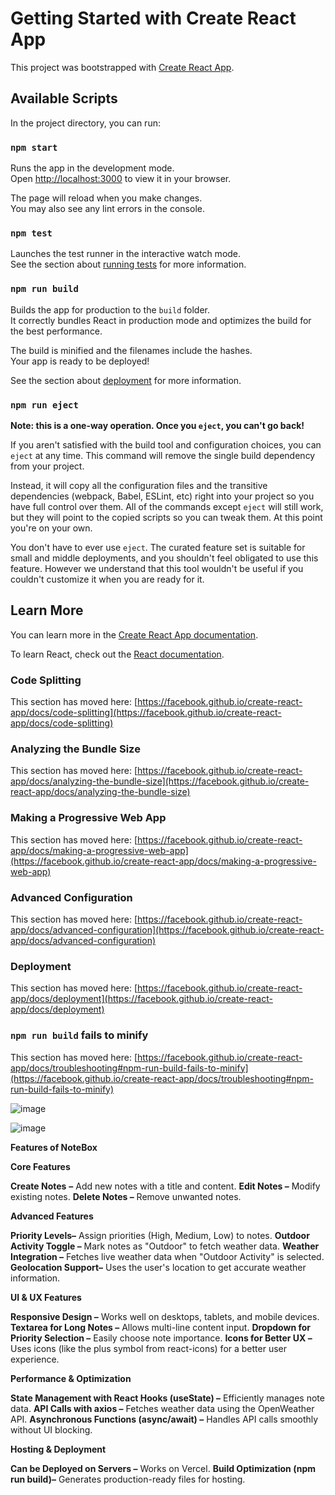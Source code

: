 # Getting Started with Create React App

This project was bootstrapped with [Create React App](https://github.com/facebook/create-react-app).

## Available Scripts

In the project directory, you can run:

### `npm start`

Runs the app in the development mode.\
Open [http://localhost:3000](http://localhost:3000) to view it in your browser.

The page will reload when you make changes.\
You may also see any lint errors in the console.

### `npm test`

Launches the test runner in the interactive watch mode.\
See the section about [running tests](https://facebook.github.io/create-react-app/docs/running-tests) for more information.

### `npm run build`

Builds the app for production to the `build` folder.\
It correctly bundles React in production mode and optimizes the build for the best performance.

The build is minified and the filenames include the hashes.\
Your app is ready to be deployed!

See the section about [deployment](https://facebook.github.io/create-react-app/docs/deployment) for more information.

### `npm run eject`

**Note: this is a one-way operation. Once you `eject`, you can't go back!**

If you aren't satisfied with the build tool and configuration choices, you can `eject` at any time. This command will remove the single build dependency from your project.

Instead, it will copy all the configuration files and the transitive dependencies (webpack, Babel, ESLint, etc) right into your project so you have full control over them. All of the commands except `eject` will still work, but they will point to the copied scripts so you can tweak them. At this point you're on your own.

You don't have to ever use `eject`. The curated feature set is suitable for small and middle deployments, and you shouldn't feel obligated to use this feature. However we understand that this tool wouldn't be useful if you couldn't customize it when you are ready for it.

## Learn More

You can learn more in the [Create React App documentation](https://facebook.github.io/create-react-app/docs/getting-started).

To learn React, check out the [React documentation](https://reactjs.org/).

### Code Splitting

This section has moved here: [https://facebook.github.io/create-react-app/docs/code-splitting](https://facebook.github.io/create-react-app/docs/code-splitting)

### Analyzing the Bundle Size

This section has moved here: [https://facebook.github.io/create-react-app/docs/analyzing-the-bundle-size](https://facebook.github.io/create-react-app/docs/analyzing-the-bundle-size)

### Making a Progressive Web App

This section has moved here: [https://facebook.github.io/create-react-app/docs/making-a-progressive-web-app](https://facebook.github.io/create-react-app/docs/making-a-progressive-web-app)

### Advanced Configuration

This section has moved here: [https://facebook.github.io/create-react-app/docs/advanced-configuration](https://facebook.github.io/create-react-app/docs/advanced-configuration)

### Deployment

This section has moved here: [https://facebook.github.io/create-react-app/docs/deployment](https://facebook.github.io/create-react-app/docs/deployment)

### `npm run build` fails to minify

This section has moved here: [https://facebook.github.io/create-react-app/docs/troubleshooting#npm-run-build-fails-to-minify](https://facebook.github.io/create-react-app/docs/troubleshooting#npm-run-build-fails-to-minify)


![image](https://github.com/user-attachments/assets/67b27b04-3c30-4ec3-931a-5dc453e8c95a)

![image](https://github.com/user-attachments/assets/3404847a-6adf-48d3-8614-23c6b4884ce9)


**Features of NoteBox**


**Core Features**


**Create Notes** **–** Add new notes with a title and content.
**Edit Notes –** Modify existing notes.
**Delete Notes –** Remove unwanted notes.



**Advanced Features**


**Priority Levels–** Assign priorities (High, Medium, Low) to notes.
**Outdoor Activity Toggle –** Mark notes as "Outdoor" to fetch weather data.
**Weather Integration –** Fetches live weather data when "Outdoor Activity" is selected.
**Geolocation Support–** Uses the user's location to get accurate weather information.


**UI & UX Features**


**Responsive Design –** Works well on desktops, tablets, and mobile devices.
**Textarea for Long Notes –** Allows multi-line content input.
**Dropdown for Priority Selection –** Easily choose note importance.
**Icons for Better UX –** Uses icons (like the plus symbol from react-icons) for a better user experience.


**Performance & Optimization**


**State Management with React Hooks (useState) –** Efficiently manages note data.
**API Calls with axios –** Fetches weather data using the OpenWeather API.
**Asynchronous Functions (async/await) –** Handles API calls smoothly without UI blocking.


**Hosting & Deployment**


**Can be Deployed on Servers –** Works on Vercel.
**Build Optimization (npm run build)–** Generates production-ready files for hosting.


